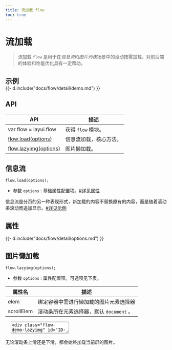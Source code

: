 ```yaml
---
title: 流加载 flow
toc: true
---
```

 
# 流加载

> 流加载 `flow` 是用于在*信息流*和*图片列表*场景中的滚动按需加载，对前后端的体验和性能优化具有一定帮助。

<h2 id="examples" lay-toc="{anchor: null}" style="margin-bottom: 0;">示例</h2>

<style>
.flow-demo{height: 400px; overflow: auto; font-size: 0;}
.flow-demo li{display: inline-block; margin: 0 5px; font-size: 14px; width: 48%;  margin-bottom: 10px; height: 100px; line-height: 100px; text-align: center; background-color: #eee;}
.flow-demo img{width: 100%; height: 100%;}
.flow-demo-lazyimg{height: 300px; overflow: auto; text-align: center;}
.flow-demo-lazyimg img{width: 40%; height: 200px; margin: 0 3px 5px 0; border: none;}
</style>

<div>
{{- d.include("docs/flow/detail/demo.md") }}
</div>

<h2 id="api" lay-toc="{}">API</h2>

| API | 描述 |
| --- | --- |
| var flow = layui.flow | 获得 `flow` 模块。 |
| [flow.load(options)](#load) | 信息流加载，核心方法。 |
| [flow.lazyimg(options)](#lazyimg) | 图片懒加载。 |

<h2 id="load" lay-toc="{level: 2}">信息流</h2>

`flow.load(options);`

- 参数 `options` : 基础属性配置项。[#详见属性](#options)

信息流是分页的另一种表现形式，新加载的内容不替换原有的内容，而是随着滚动条滚动而追加显示。[#详见示例](#examples)

<h2 id="options" lay-toc="{level: 2, hot: true}">属性</h2>

<div>
{{- d.include("docs/flow/detail/options.md") }}
</div>

<h2 id="lazyimg" lay-toc="{level: 2}">图片懒加载</h2>

`flow.lazyimg(options);`

- 参数 `options` : 属性配置项。可选项见下表。

| 属性名 | 描述 |
| --- | --- |
| elem | 绑定容器中需进行懒加载的图片元素选择器 |
| scrollElem | 滚动条所在元素选择器，默认 `document` 。 |

<pre class="layui-code" lay-options="{preview: true, layout: ['preview', 'code'], tools: ['full']}">
  <textarea>
<div class="flow-demo-lazyimg" id="ID-flow-demo-lazyimg">
  <!-- <img src="占位图地址" lay-src="图片实际地址"> -->
  <img lay-src="https://unpkg.com/outeres@0.0.11/demo/wallpaper.jpg">
  <img lay-src="https://unpkg.com/outeres@0.0.11/demo/wallpaper.jpg">
  <img lay-src="https://unpkg.com/outeres@0.0.11/demo/wallpaper.jpg">
  <img lay-src="https://unpkg.com/outeres@0.0.11/demo/wallpaper.jpg">
  <img lay-src="https://unpkg.com/outeres@0.0.11/demo/wallpaper.jpg">
  <img lay-src="https://unpkg.com/outeres@0.0.11/demo/wallpaper.jpg">
  <img lay-src="https://unpkg.com/outeres@0.0.11/demo/wallpaper.jpg">
  <img lay-src="https://unpkg.com/outeres@0.0.11/demo/wallpaper.jpg">
  <img lay-src="https://unpkg.com/outeres@0.0.11/demo/wallpaper.jpg">
  <img lay-src="https://unpkg.com/outeres@0.0.11/demo/wallpaper.jpg">
  <img lay-src="https://unpkg.com/outeres@0.0.11/demo/wallpaper.jpg">
  <img lay-src="https://unpkg.com/outeres@0.0.11/demo/wallpaper.jpg">
  <img lay-src="https://unpkg.com/outeres@0.0.11/demo/wallpaper.jpg">
  <img lay-src="https://unpkg.com/outeres@0.0.11/demo/wallpaper.jpg">
</div>
<script>
layui.use('flow', function(){
  var flow = layui.flow;
  // 图片懒加载
  flow.lazyimg({
    elem: '#ID-flow-demo-lazyimg img',
    scrollElem: '#ID-flow-demo-lazyimg' // 一般不用设置，此处只是演示需要。
  });
});
</script>
  </textarea>
</pre>

无论滚动条上滑还是下滑，都会始终加载当前屏的图片。

